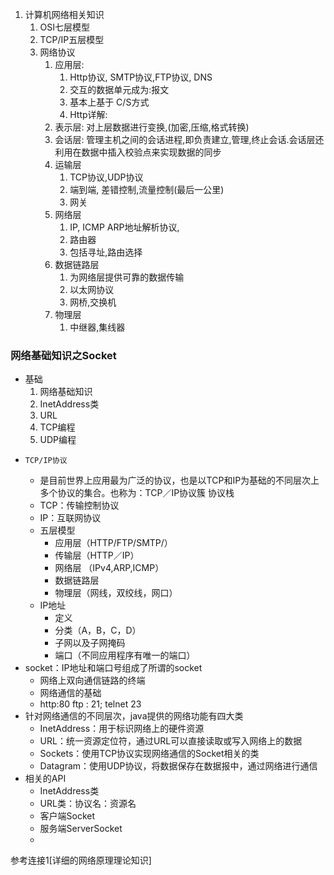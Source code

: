 
1. 计算机网络相关知识
    1. OSI七层模型
    2. TCP/IP五层模型 
    3. 网络协议
        1. 应用层: 
            1. Http协议, SMTP协议,FTP协议, DNS
            2. 交互的数据单元成为:报文
            3. 基本上基于 C/S方式
            4. Http详解: 
        2. 表示层: 对上层数据进行变换,(加密,压缩,格式转换)
        3. 会话层: 管理主机之间的会话进程,即负责建立,管理,终止会话.会话层还利用在数据中插入校验点来实现数据的同步
        4. 运输层
            1. TCP协议,UDP协议
            2. 端到端,  差错控制,流量控制(最后一公里)
            3. 网关
        5. 网络层
            1. IP, ICMP ARP地址解析协议,
            2. 路由器
            3. 包括寻址,路由选择
        6. 数据链路层
            1. 为网络层提供可靠的数据传输
            2. 以太网协议
            3. 网桥,交换机
        7. 物理层
            1. 中继器,集线器


### 网络基础知识之Socket
* 基础
    1.  网络基础知识
    2. InetAddress类
    3. URL
    4. TCP编程
    5. UDP编程
*     TCP/IP协议
    * 是目前世界上应用最为广泛的协议，也是以TCP和IP为基础的不同层次上多个协议的集合。也称为：TCP／IP协议簇 协议栈
    * TCP：传输控制协议
    * IP：互联网协议
    * 五层模型
        * 应用层（HTTP/FTP/SMTP/）
        * 传输层（HTTP／IP）
        * 网络层 （IPv4,ARP,ICMP）
        * 数据链路层
        * 物理层（网线，双绞线，网口）
    * IP地址
        * 定义
        * 分类（A，B，C，D）
        * 子网以及子网掩码
        * 端口（不同应用程序有唯一的端口）
* socket：IP地址和端口号组成了所谓的socket
    * 网络上双向通信链路的终端
    * 网络通信的基础
    * http:80 ftp : 21; telnet 23
* 针对网络通信的不同层次，java提供的网络功能有四大类
    * InetAddress：用于标识网络上的硬件资源
    * URL：统一资源定位符，通过URL可以直接读取或写入网络上的数据
    * Sockets：使用TCP协议实现网络通信的Socket相关的类
    * Datagram：使用UDP协议，将数据保存在数据报中，通过网络进行通信
* 相关的API
    * InetAddress类
    * URL类：协议名：资源名
    * 客户端Socket
    * 服务端ServerSocket
    * 




﻿参考连接1[详细的网络原理理论知识]










